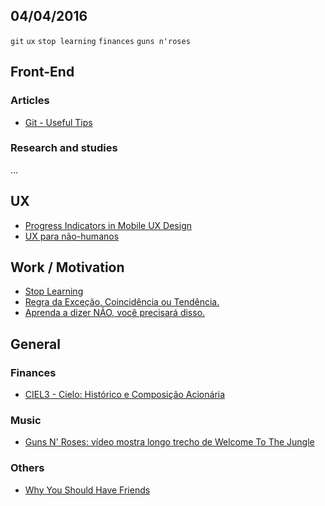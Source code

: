 04/04/2016
----------

`git` `ux` `stop learning` `finances` `guns n'roses`


## Front-End

### Articles

- [Git - Useful Tips](http://ericdouglas.github.io/2016/04/01/Git-Useful-Tips/)

### Research and studies

...
 
## UX

- [Progress Indicators in Mobile UX Design](http://babich.biz/progress-indicators/)
- [UX para não-humanos](http://arquiteturadeinformacao.com/user-experience/ux-para-nao-humanos/)

## Work / Motivation

- [Stop Learning](https://medium.com/life-learning/stop-learning-4aaea50d82ca#.jva5evj2w)
- [Regra da Exceção, Coincidência ou Tendência.](https://medium.com/@miere/regra-da-exce%C3%A7%C3%A3o-coincid%C3%AAncia-ou-tend%C3%AAncia-b0e8be7c0a01#.jf46j5geq)
- [Aprenda a dizer NÃO, você precisará disso.](https://medium.com/@viniciusdacal/aprenda-a-dizer-n%C3%A3o-voc%C3%AA-precisar%C3%A1-disso-53818d0a7fc#.qc1e4z4tr)

## General

### Finances

- [CIEL3 - Cielo: Histórico e Composição Acionária](http://blogdouo.blogspot.com/2016/04/ciel3-cielo-historico-e-composicao.html)

### Music

- [Guns N' Roses: vídeo mostra longo trecho de Welcome To The Jungle](http://whiplash.net/materias/news_792/241098-gunsnroses.html)
 
### Others

- [Why You Should Have Friends](https://medium.com/life-learning/why-you-should-have-friends-1f11808ea5b4#.lp44auaki)
